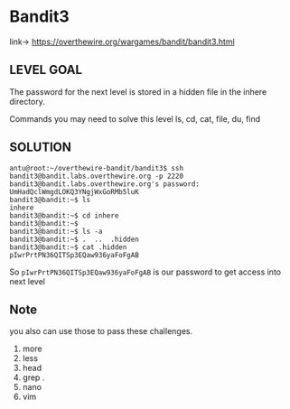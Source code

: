 # Bandit3

link-> https://overthewire.org/wargames/bandit/bandit3.html

## LEVEL GOAL

The password for the next level is stored in a hidden file in the inhere directory.

Commands you may need to solve this level
ls, cd, cat, file, du, find

## SOLUTION

```
antu@root:~/overthewire-bandit/bandit3$ ssh bandit3@bandit.labs.overthewire.org -p 2220
bandit3@bandit.labs.overthewire.org's password: UmHadQclWmgdLOKQ3YNgjWxGoRMb5luK
bandit3@bandit:~$ ls
inhere
bandit3@bandit:~$ cd inhere
bandit3@bandit:~$
bandit3@bandit:~$ ls -a
bandit3@bandit:~$ .  ..  .hidden
bandit3@bandit:~$ cat .hidden
pIwrPrtPN36QITSp3EQaw936yaFoFgAB
```

So `pIwrPrtPN36QITSp3EQaw936yaFoFgAB` is our password to get access into next level

## Note
you also can use those to pass these challenges.

1) more 
2) less 
3) head
4) grep .
5) nano
6) vim